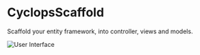 CyclopsScaffold
===============

Scaffold your entity framework, into controller, views and models.

![User Interface]()